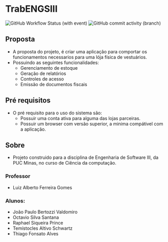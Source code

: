 # TrabENGSIII
![GitHub Workflow Status (with event)](https://img.shields.io/github/actions/workflow/status/OctavioSantanasoitic/TrabENGSIII/python-app.yml)
![GitHub commit activity (branch)](https://img.shields.io/github/commit-activity/m/OctavioSantanasoitic/TrabENGSIII)

## Proposta

- A proposta do projeto, é criar uma aplicação para comportar os funcionamentos necessarios para uma lója física de vestuários.
- Possuindo as seguintes funcionalidades:
  - Gerenciamento de estoque
  - Geração de relatórios
  - Controles de acesso
  - Emissão de documentos fiscais

## Pré requisitos

- O pré requisito para o uso do sistema são:
  - Possuir uma conta ativa para alguma das lojas parceiras.
  - Possuir um browser com versão superior, a minima compátivel com a aplicação.

## Sobre

- Projeto construido para a disciplina de Engenharia de Software III, da PUC Minas, no curso de Ciência da computação.

### Professor

- Luiz Alberto Ferreira Gomes

### Alunos:

- João Paulo Bertozzi Valdomiro
- Octavio Silva Santana
- Raphael Siqueira Prince
- Temístocles Altivo Schwartz
- Thiago Fonsato Alves
